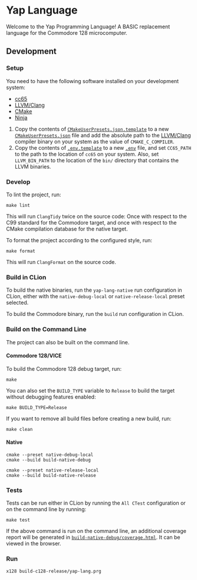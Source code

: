 # Yap Language

Welcome to the Yap Programming Language! A BASIC replacement language for the Commodore 128 microcomputer.

## Development

### Setup

You need to have the following software installed on your development system:

- [cc65](https://cc65.github.io/)
- [LLVM/Clang](https://llvm.org/)
- [CMake](https://cmake.org/)
- [Ninja](https://ninja-build.org/)

1. Copy the contents of [`CMakeUserPresets.json.template`](./CMakeUserPresets.json.template) to a new
   [`CMakeUserPresets.json`](./CMakeUserPresets.json) file and add the absolute path to
   the [LLVM/Clang](https://llvm.org/) compiler binary on your system as the value of `CMAKE_C_COMPILER`.
2. Copy the contents of [`.env.template`](./.env.template) to a new [`.env`](./.env) file, and set `CC65_PATH` to the
   path to the location of `cc65` on your system.
   Also, set `LLVM_BIN_PATH` to the location of the `bin/` directory that contains the LLVM binaries.

### Develop

To lint the project, run:

```shell
make lint
```

This will run `ClangTidy` twice on the source code: Once with respect to the C99 standard for the Commodore target, and
once with respect to the CMake compilation database for the native target.

To format the project according to the configured style, run:

```shell
make format
```

This will run `ClangFormat` on the source code.

### Build in CLion

To build the native binaries, run the `yap-lang-native` run configuration in CLion, either with the `native-debug-local`
or `native-release-local` preset selected.

To build the Commodore binary, run the `build` run configuration in CLion.

### Build on the Command Line

The project can also be built on the command line.

#### Commodore 128/VICE

To build the Commodore 128 debug target, run:

```shell
make
```

You can also set the `BUILD_TYPE` variable to `Release` to build the target without debugging features enabled:

```shell
make BUILD_TYPE=Release
```

If you want to remove all build files before creating a new build, run:

```shell
make clean
```

#### Native

```shell
cmake --preset native-debug-local
cmake --build build-native-debug
```

```shell
cmake --preset native-release-local
cmake --build build-native-release
```

### Tests

Tests can be run either in CLion by running the `All CTest` configuration or on the command line by running:

```shell
make test
```

If the above command is run on the command line, an additional coverage report will be generated in
[`build-native-debug/coverage.html`](./build-native-debug/coverage.html).
It can be viewed in the browser.

### Run

```shell
x128 build-c128-release/yap-lang.prg
```
